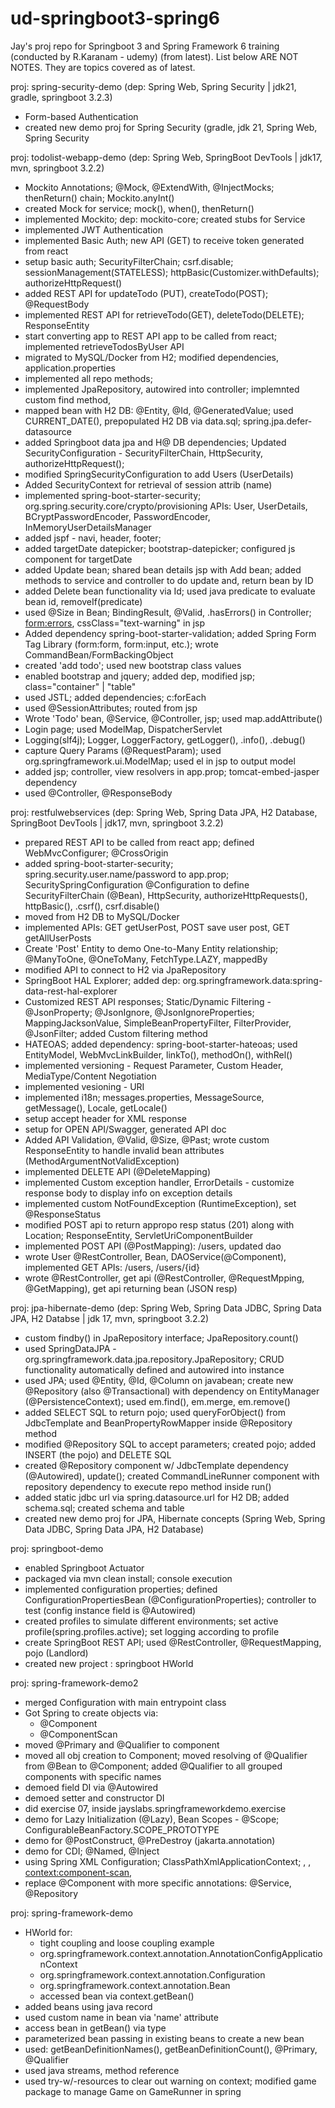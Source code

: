 # ud-springboot3-spring6
Jay's proj repo for Springboot 3 and Spring Framework 6 training (conducted by R.Karanam - udemy) (from latest). List below ARE NOT NOTES. They are topics covered as of latest. 

proj: spring-security-demo (dep: Spring Web, Spring Security | jdk21, gradle, springboot 3.2.3)
- Form-based Authentication
- created new demo proj for Spring Security (gradle, jdk 21, Spring Web, Spring Security 

proj: todolist-webapp-demo (dep: Spring Web, SpringBoot DevTools | jdk17, mvn, springboot 3.2.2)
- Mockito Annotations; @Mock, @ExtendWith, @InjectMocks; thenReturn() chain; Mockito.anyInt()
- created Mock for service; mock(), when(), thenReturn()
- implemented Mockito; dep: mockito-core; created stubs for Service
- implemented JWT Authentication
- implemented Basic Auth; new API (GET) to receive token generated from react
- setup basic auth; SecurityFilterChain; csrf.disable; sessionManagement(STATELESS); httpBasic(Customizer.withDefaults); authorizeHttpRequest()
- added REST API for updateTodo (PUT), createTodo(POST); @RequestBody
- implemented REST API for retrieveTodo(GET), deleteTodo(DELETE); ResponseEntity
- start converting app to REST API app to be called from react; implemented retrieveTodosByUser API
- migrated to MySQL/Docker from H2; modified dependencies, application.properties
- implemented all repo methods;
- implemented JpaRepository, autowired into controller; implemnted custom find method,
- mapped bean with H2 DB: @Entity, @Id, @GeneratedValue; used CURRENT_DATE(), prepopulated H2 DB via data.sql; spring.jpa.defer-datasource
- added Springboot data jpa and H@ DB dependencies; Updated SecurityConfiguration - SecurityFilterChain, HttpSecurity, authorizeHttpRequest();
- modified SpringSecurityConfiguration to add Users (UserDetails)
- Added SecurityContext for retrieval of session attrib (name)
- implemented spring-boot-starter-security; org.spring.security.core/crypto/provisioning APIs: User, UserDetails, BCryptPasswordEncoder, PasswordEncoder, InMemoryUserDetailsManager
- added jspf - navi, header, footer;
- added targetDate datepicker; bootstrap-datepicker; configured js component for targetDate
- added Update bean; shared bean details jsp with Add bean; added methods to service and controller to do update and, return bean by ID
- added Delete bean functionality via Id; used java predicate to evaluate bean id, removeIf(predicate)
- used @Size in Bean; BindingResult, @Valid, .hasErrors() in Controller; <form:errors>, cssClass="text-warning" in jsp 
- Added dependency spring-boot-starter-validation; added Spring Form Tag Library (form:form, form:input, etc.); wrote CommandBean/FormBackingObject
- created 'add todo'; used new bootstrap class values
- enabled bootstrap and jquery; added dep, modified jsp; class="container" | "table"
- used JSTL; added dependencies; c:forEach
- used @SessionAttributes; routed from jsp
- Wrote 'Todo' bean, @Service, @Controller, jsp; used map.addAttribute()
- Login page; used ModelMap, DispatcherServlet
- Logging(slf4j); Logger, LoggerFactory, getLogger(), .info(), .debug()
- capture Query Params (@RequestParam); used org.springframework.ui.ModelMap; used el in jsp to output model
- added jsp; controller, view resolvers in app.prop; tomcat-embed-jasper dependency
- used @Controller, @ResponseBody

proj: restfulwebservices (dep: Spring Web, Spring Data JPA, H2 Database, SpringBoot DevTools | jdk17, mvn, springboot 3.2.2)
- prepared REST API to be called from react app; defined WebMvcConfigurer; @CrossOrigin
- added spring-boot-starter-security; spring.security.user.name/password to app.prop; SecuritySpringConfiguration @Configuration to define SecurityFilterChain (@Bean), HttpSecurity, authorizeHttpRequests(), httpBasic(), .csrf(), csrf.disable()
- moved from H2 DB to MySQL/Docker
- implemented APIs: GET getUserPost, POST save user post, GET getAllUserPosts
- Create 'Post' Entity to demo One-to-Many Entity relationship; @ManyToOne, @OneToMany, FetchType.LAZY, mappedBy
- modified API to connect to H2 via JpaRepository
- SpringBoot HAL Explorer; added dep: org.springframework.data:spring-data-rest-hal-explorer
- Customized REST API responses; Static/Dynamic Filtering - @JsonProperty; @JsonIgnore, @JsonIgnoreProperties; MappingJacksonValue, SimpleBeanPropertyFilter, FilterProvider, @JsonFilter; added Custom filtering method
- HATEOAS; added dependency: spring-boot-starter-hateoas; used EntityModel, WebMvcLinkBuilder, linkTo(), methodOn(), withRel()
- implemented versioning - Request Parameter, Custom Header, MediaType/Content Negotiation
- implemented vesioning - URI
- implemented i18n; messages.properties, MessageSource, getMessage(), Locale, getLocale()
- setup accept header for XML response
- setup for OPEN API/Swagger, generated API doc
- Added API Validation, @Valid, @Size, @Past; wrote custom ResponseEntity to handle invalid bean attributes (MethodArgumentNotValidException)
- implemented DELETE API (@DeleteMapping)
- implemented Custom exception handler, ErrorDetails - customize response body to display info on exception details
- implemented custom NotFoundException (RuntimeException), set @ResponseStatus
- modified POST api to return appropo resp status (201) along with Location; ResponseEntity, ServletUriComponentBuilder
- implemented POST API (@PostMapping): /users, updated dao
- wrote User @RestController, Bean, DAOService(@Component), implemented GET APIs: /users, /users/{id}
- wrote @RestController, get api (@RestController, @RequestMpping, @GetMapping), get api returning bean (JSON resp)

proj: jpa-hibernate-demo (dep: Spring Web, Spring Data JDBC, Spring Data JPA, H2 Databse | jdk 17, mvn, springboot 3.2.2)
- custom findby() in JpaRepository interface; JpaRepository.count() 
- used SpringDataJPA - org.springframework.data.jpa.repository.JpaRepository; CRUD functionality automatically defined and autowired into instance
- used JPA; used @Entity, @Id, @Column on javabean; create new @Repository (also @Transactional) with dependency on EntityManager (@PersistenceContext); used em.find(), em.merge, em.remove()
- added SELECT SQL to return pojo; used queryForObject() from JdbcTemplate and BeanPropertyRowMapper inside @Repository method
- modified @Repository SQL to accept parameters; created pojo; added INSERT (the pojo) and DELETE SQL
- created @Repository component w/ JdbcTemplate dependency (@Autowired), update(); created CommandLineRunner component with repository dependency to execute repo method inside run()
- added static jdbc url via spring.datasource.url for H2 DB; added schema.sql; created schema and table
- created new demo proj for JPA, Hibernate concepts (Spring Web, Spring Data JDBC, Spring Data JPA, H2 Database)

proj: springboot-demo 
- enabled Springboot Actuator
- packaged via mvn clean install; console execution
- implemented configuration properties; defined ConfigurationPropertiesBean (@ConfigurationProperties); controller to test (config instance field is @Autowired)
- created profiles to simulate different environments; set active profile(spring.profiles.active); set logging according to profile
- create SpringBoot REST API; used @RestController, @RequestMapping, pojo (Landlord)
- created new project : springboot HWorld

proj: spring-framework-demo2
- merged Configuration with main entrypoint class
- Got Spring to create objects via:
  - @Component
  - @ComponentScan
- moved @Primary and @Qualifier to component
- moved all obj creation to Component; moved resolving of @Qualifier from @Bean to @Component; added @Qualifier to all grouped components with specific names
- demoed field DI via @Autowired
- demoed setter and constructor DI
- did exercise 07, inside jayslabs.springframeworkdemo.exercise
- demo for Lazy Initialization (@Lazy), Bean Scopes - @Scope; ConfigurableBeanFactory.SCOPE_PROTOTYPE
- demo for @PostConstruct, @PreDestroy (jakarta.annotation)
- demo for CDI; @Named, @Inject
- using Spring XML Configuration; ClassPathXmlApplicationContext; <beans>, <bean>, <context:component-scan>, <constructor-arg>
- replace @Component with more specific annotations: @Service, @Repository

proj: spring-framework-demo
- HWorld for:
  - tight coupling and loose coupling example
  - org.springframework.context.annotation.AnnotationConfigApplicationContext
  - org.springframework.context.annotation.Configuration
  - org.springframework.context.annotation.Bean
  - accessed bean via context.getBean()
- added beans using java record
- used custom name in bean via 'name' attribute
- access bean in getBean() via type
- parameterized bean passing in existing beans to create a new bean
- used: getBeanDefinitionNames(), getBeanDefinitionCount(), @Primary, @Qualifier
- used java streams, method reference
- used try-w/-resources to clear out warning on context; modified game package to manage Game on GameRunner in spring





